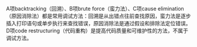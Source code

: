A项backtracking（回溯）、B项brute force（蛮力法）、C项cause elimination（原因消除法）都是常用调试方法：回溯是从出错点往前查找原因，蛮力法是逐步插入打印语句或单步执行来查找错误，原因消除法是通过假设和排除法定位错误。D项code restructuring（代码重构）是提高代码质量和可维护性的方法，不属于调试方法。